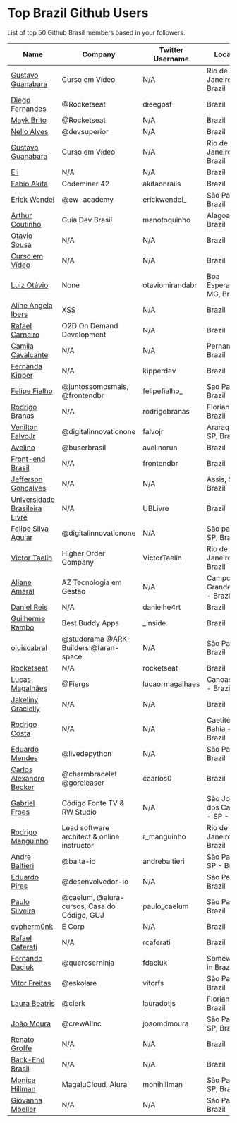 # Top Brazil Github Users

List of top 50 Github Brasil members based in your followers.

<!-- START TOP USERS -->
| Name | Company | Twitter Username | Location | Repositories |
|------|---------|------------------|----------|--------------|
| [Gustavo Guanabara](https://github.com/gustavoguanabara) | Curso em Vídeo | N/A | Rio de Janeiro, Brazil | 8 |
| [Diego Fernandes](https://github.com/diego3g) | @Rocketseat  | dieegosf | Brazil | 75 |
| [Mayk Brito](https://github.com/maykbrito) | @Rocketseat  | N/A | Brazil | 146 |
| [Nelio Alves](https://github.com/acenelio) | @devsuperior  | N/A | Brazil | 288 |
| [Gustavo Guanabara](https://github.com/professorguanabara) | Curso em Vídeo | N/A | Rio de Janeiro, Brazil | 7 |
| [Eli](https://github.com/elidianaandrade) | N/A | N/A | Brazil | 7 |
| [Fabio Akita](https://github.com/akitaonrails) | Codeminer 42 | akitaonrails | Brazil | 130 |
| [Erick Wendel](https://github.com/ErickWendel) | @ew-academy  | erickwendel_ | São Paulo - Brazil | 327 |
| [Arthur Coutinho](https://github.com/arthurspk) | Guia Dev Brasil | manotoquinho | Alagoas, Brazil | 161 |
| [Otavio Sousa](https://github.com/otaviossousa) | N/A | N/A | Brazil | 46 |
| [Curso em Vídeo](https://github.com/cursoemvideo) | N/A | N/A | Brazil | 5 |
| [Luiz Otávio](https://github.com/luizomf) | None | otaviomirandabr | Boa Esperança, MG, Brazil | 121 |
| [Aline Angela Ibers](https://github.com/alineai18) | XSS | N/A | Brazil | 4 |
| [Rafael Carneiro](https://github.com/Rafaelmdcarneiro) | O2D On Demand Development | N/A | Brazil | 286 |
| [Camila Cavalcante](https://github.com/cami-la) | N/A | N/A | Pernambuco, Brazil | 163 |
| [Fernanda Kipper](https://github.com/Fernanda-Kipper) | N/A | kipperdev | Brazil | 82 |
| [Felipe Fialho](https://github.com/felipefialho) | @juntossomosmais, @frontendbr  | felipefialho_ | Sao Paulo - Brazil | 37 |
| [Rodrigo Branas](https://github.com/rodrigobranas) | N/A | rodrigobranas | Florianópolis, Brazil | 328 |
| [Venilton FalvoJr](https://github.com/falvojr) | @digitalinnovationone | falvojr | Araraquara-SP, Brazil | 66 |
| [Avelino](https://github.com/avelino) | @buserbrasil | avelinorun | Brazil | 226 |
| [Front-end Brasil](https://github.com/frontendbr) | N/A | frontendbr | Brazil | 3 |
| [Jefferson Gonçalves](https://github.com/jeffersongoncalves) | N/A | N/A | Assis, SP, Brazil | 40 |
| [Universidade Brasileira Livre](https://github.com/Universidade-Livre) | N/A | UBLivre | Brazil | 14 |
| [Felipe Silva Aguiar](https://github.com/felipeAguiarCode) | @digitalinnovationone | N/A | São paulo - SP, Brazil | 60 |
| [Victor Taelin](https://github.com/VictorTaelin) | Higher Order Company | VictorTaelin | Rio de Janeiro, Brazil | 243 |
| [Aliane Amaral](https://github.com/AlianeAmaral) | AZ Tecnologia em Gestão | N/A | Campo Grande, MS - Brazil | 18 |
| [Daniel Reis](https://github.com/danielhe4rt) | N/A | danielhe4rt | Brazil | 216 |
| [Guilherme Rambo](https://github.com/insidegui) | Best Buddy Apps | _inside | Brazil | 217 |
| [oluiscabral](https://github.com/oluiscabral) | @studorama @ARK-Builders @taran-space | N/A | São Paulo, Brazil | 39 |
| [Rocketseat](https://github.com/Rocketseat) | N/A | rocketseat | Brazil | 32 |
| [Lucas Magalhães](https://github.com/lucasrmagalhaes) | @Fiergs | lucaormagalhaes | Canoas, RS - Brazil | 191 |
| [Jakeliny Gracielly](https://github.com/jakeliny) | N/A | N/A | Brazil | 13 |
| [Rodrigo Costa](https://github.com/Rodrigo-Cn) | N/A | N/A | Caetité - Bahia - Brazil | 36 |
| [Eduardo Mendes](https://github.com/dunossauro) | @livedepython | N/A | São Paulo, Brazil | 189 |
| [Carlos Alexandro Becker](https://github.com/caarlos0) | @charmbracelet @goreleaser | caarlos0 | Brazil | 119 |
| [Gabriel Froes](https://github.com/gabrielfroes) | Código Fonte TV & RW Studio | N/A | São José dos Campos - SP - Brazil | 38 |
| [Rodrigo Manguinho](https://github.com/rmanguinho) | Lead software architect & online instructor | r_manguinho | Rio de Janeiro, Brazil | 12 |
| [Andre Baltieri](https://github.com/andrebaltieri) | @balta-io | andrebaltieri | São Paulo, SP - Brazil | 421 |
| [Eduardo Pires](https://github.com/EduardoPires) | @desenvolvedor-io  | N/A | São Paulo - Brazil | 85 |
| [Paulo Silveira](https://github.com/peas) | @caelum, @alura-cursos, Casa do Código, GUJ  | paulo_caelum | São Paulo, Brazil | 16 |
| [cypherm0nk](https://github.com/cypherm0nk) | E Corp | N/A | Brazil | 11 |
| [Rafael Caferati](https://github.com/rcaferati) | N/A | rcaferati | Brazil | 6 |
| [Fernando Daciuk](https://github.com/fdaciuk) | @queroserninja | fdaciuk | Somewhere in Brazil | 201 |
| [Vitor Freitas](https://github.com/vitorfs) | @eskolare | vitorfs | São Paulo, Brazil | 46 |
| [Laura Beatris](https://github.com/LauraBeatris) | @clerk | lauradotjs | Florianópolis, Brazil | 119 |
| [João Moura](https://github.com/joaomdmoura) | @crewAIInc | joaomdmoura | São Paulo, SP, Brazil | 73 |
| [Renato Groffe](https://github.com/renatogroffe) | N/A | N/A | Brazil | 1716 |
| [Back-End Brasil](https://github.com/backend-br) | N/A | N/A | Brazil | 9 |
| [Monica Hillman](https://github.com/MonicaHillman) | MagaluCloud, Alura  | monihillman | São Paulo - SP, Brazil | 77 |
| [Giovanna Moeller](https://github.com/giovannamoeller) | N/A | N/A | São Paulo, Brazil | 22 |
<!-- END TOP USERS -->
